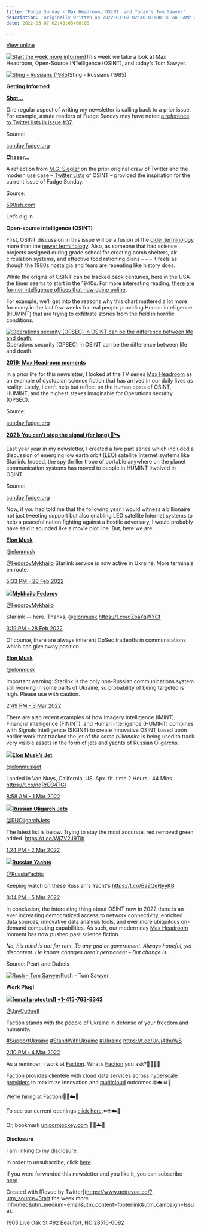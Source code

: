 ```yaml
---
title: "Fudge Sunday - Max Headroom, OSINT, and Today's Tom Sawyer"
description: 'originally written on 2022-03-07 02:40:03+00:00 on LAMP with vi, WordPress, Jekyll, Gatsby Cloud, Netlify, Revue, Substack, or Buttondown'
date: 2022-03-07 02:40:03+00:00

---
```


[View online](https://sunday.fudge.org/issues/fudge-sunday-max-headroom-osint-and-today-s-tom-sawyer-1061607?utm_campaign=Issue&utm_content=view_in_browser&utm_medium=email&utm_source=Start+the+week+more+informed)

[![Start the week more informed](https://bucketeer-e05bbc84-baa3-437e-9518-adb32be77984.s3.amazonaws.com/public/images/4b6a6e07-d9de-4e83-a3d8-15b3ffc1ab2e_1200x115.png "Start the week more informed")](https://substackcdn.com/image/fetch/f_auto,q_auto:good,fl_progressive:steep/https%3A%2F%2Fbucketeer-e05bbc84-baa3-437e-9518-adb32be77984.s3.amazonaws.com%2Fpublic%2Fimages%2F4b6a6e07-d9de-4e83-a3d8-15b3ffc1ab2e_1200x115.png)This week we take a look at Max Headroom, Open-Source INTelligence (OSINT), and today’s Tom Sawyer.

[![Sting - Russians (1985)](https://bucketeer-e05bbc84-baa3-437e-9518-adb32be77984.s3.amazonaws.com/public/images/97ce7c86-c9e9-47c5-8f0d-a4926d02f774_600x338.jpeg "Sting - Russians (1985)")](https://substackcdn.com/image/fetch/f_auto,q_auto:good,fl_progressive:steep/https%3A%2F%2Fbucketeer-e05bbc84-baa3-437e-9518-adb32be77984.s3.amazonaws.com%2Fpublic%2Fimages%2F97ce7c86-c9e9-47c5-8f0d-a4926d02f774_600x338.jpeg)Sting - Russians (1985)

 **Getting Informed**

**[Shot...](https://sunday.fudge.org/issues/fudge-sunday-twitter-matter-and-data-driven-journalism-836999?utm_campaign=Start%20the%20week%20more%20informed&utm_medium=email&utm_source=Revue%20newsletter)**

One regular aspect of writing my newsletter is calling back to a prior issue. For example, astute readers of Fudge Sunday may have noted [a reference to Twitter lists in issue #37.](https://sunday.fudge.org/issues/fudge-sunday-twitter-matter-and-data-driven-journalism-836999?utm_campaign=Start%20the%20week%20more%20informed&utm_medium=email&utm_source=Revue%20newsletter)

Source:

[sunday.fudge.org](https://sunday.fudge.org/issues/fudge-sunday-twitter-matter-and-data-driven-journalism-836999?utm_campaign=Start%20the%20week%20more%20informed&utm_medium=email&utm_source=Revue%20newsletter)

**[Chaser...](https://500ish.com/twitter-has-made-lists-great-again-79fa003220d9?gi=e9a5468009f3&utm_campaign=Start%20the%20week%20more%20informed&utm_medium=email&utm_source=Revue%20newsletter)**

A reflection from [M.G. Siegler](https://twitter.com/mgsiegler?utm_campaign=Start%20the%20week%20more%20informed&utm_medium=email&utm_source=Revue%20newsletter) on the prior original draw of Twitter and the modern use case – [Twitter Lists](https://500ish.com/twitter-has-made-lists-great-again-79fa003220d9?utm_campaign=Start%20the%20week%20more%20informed&utm_medium=email&utm_source=Revue%20newsletter) of OSINT – provided the inspiration for the current issue of Fudge Sunday.

Source:

[500ish.com](https://500ish.com/twitter-has-made-lists-great-again-79fa003220d9?gi=e9a5468009f3&utm_campaign=Start%20the%20week%20more%20informed&utm_medium=email&utm_source=Revue%20newsletter)

Let’s dig in…

 **Open-source intelligence (OSINT)**

First, OSINT discussion in this issue will be a fusion of the [older terminology](https://www.afio.com/publications/Schauer_Storger_Evo_of_OSINT_WINTERSPRING2013.pdf?utm_campaign=Start%20the%20week%20more%20informed&utm_medium=email&utm_source=Revue%20newsletter) more than the [newer terminology](https://osintframework.com?utm_campaign=Start%20the%20week%20more%20informed&utm_medium=email&utm_source=Revue%20newsletter). Also, as someone that had science projects assigned during grade school for creating bomb shelters, air circulation systems, and effective food rationing plans – – – it feels as though the 1980s nostalgia and fears are repeating like history does.

While the origins of OSINT can be tracked back centuries, here in the USA the timer seems to start in the 1940s. For more interesting reading, [there are former intelligence offices that now opine online](https://www.afio.com?utm_campaign=Start%20the%20week%20more%20informed&utm_medium=email&utm_source=Revue%20newsletter).

For example, we’ll get into the reasons why this chart mattered a lot more for many in the last few weeks for real people providing Human intelligence (HUMINT) that are trying to exfiltrate stories from the field in horrific conditions.

[![Operations security (OPSEC) in OSINT can be the difference between life and death.](https://bucketeer-e05bbc84-baa3-437e-9518-adb32be77984.s3.amazonaws.com/public/images/d9ea33e4-7898-4184-8953-d1bbcfc6c3ef_600x343.png "Operations security (OPSEC) in OSINT can be the difference between life and death.")](https://substackcdn.com/image/fetch/f_auto,q_auto:good,fl_progressive:steep/https%3A%2F%2Fbucketeer-e05bbc84-baa3-437e-9518-adb32be77984.s3.amazonaws.com%2Fpublic%2Fimages%2Fd9ea33e4-7898-4184-8953-d1bbcfc6c3ef_600x343.png)Operations security (OPSEC) in OSINT can be the difference between life and death.

**[2019: Max Headroom moments](https://sunday.fudge.org/issues/fudge-sunday-private-podcasting-and-max-headroom-179902?utm_campaign=Start%20the%20week%20more%20informed&utm_medium=email&utm_source=Revue%20newsletter)**

In a prior life for this newsletter, I looked at the TV series [Max Headroom](https://sunday.fudge.org/issues/fudge-sunday-private-podcasting-and-max-headroom-179902?utm_campaign=Start%20the%20week%20more%20informed&utm_medium=email&utm_source=Revue%20newsletter) as an example of dystopian science fiction that has arrived in our daily lives as reality. Lately, I can’t help but reflect on the human costs of OSINT, HUMINT, and the highest stakes imaginable for Operations security (OPSEC).

Source:

[sunday.fudge.org](https://sunday.fudge.org/issues/fudge-sunday-private-podcasting-and-max-headroom-179902?utm_campaign=Start%20the%20week%20more%20informed&utm_medium=email&utm_source=Revue%20newsletter)

**[2021: You can't stop the signal (for long) 📡🛰](https://sunday.fudge.org/issues/fudge-sunday-all-along-the-watchtower-679407?utm_campaign=Start%20the%20week%20more%20informed&utm_medium=email&utm_source=Revue%20newsletter)**

Last year year in my newsletter, I created a five part series which included a discussion of emerging low earth orbit (LEO) satellite Internet systems like Starlink. Indeed, the spy thriller trope of portable anywhere on the planet communication systems has moved to people in HUMINT involved in OSINT.

Source:

[sunday.fudge.org](https://sunday.fudge.org/issues/fudge-sunday-all-along-the-watchtower-679407?utm_campaign=Start%20the%20week%20more%20informed&utm_medium=email&utm_source=Revue%20newsletter)

Now, if you had told me that the following year I would witness a billionaire not just tweeting support but also enabling LEO satellite Internet systems to help a peaceful nation fighting against a hostile adversary, I would probably have said it sounded like a movie plot line. But, here we are.

**[Elon Musk](https://twitter.com/elonmusk/status/1497701484003213317)**

[@elonmusk](https://twitter.com/elonmusk/status/1497701484003213317)

@[FedorovMykhailo](https://twitter.com/FedorovMykhailo) Starlink service is now active in Ukraine. More terminals en route.

 [5:33 PM - 26 Feb 2022](https://twitter.com/elonmusk/status/1497701484003213317)

[![](https://bucketeer-e05bbc84-baa3-437e-9518-adb32be77984.s3.amazonaws.com/public/images/63121448-edf5-4a7b-a24f-25a840845679_600x800.jpeg)](https://substackcdn.com/image/fetch/f_auto,q_auto:good,fl_progressive:steep/https%3A%2F%2Fbucketeer-e05bbc84-baa3-437e-9518-adb32be77984.s3.amazonaws.com%2Fpublic%2Fimages%2F63121448-edf5-4a7b-a24f-25a840845679_600x800.jpeg)**[Mykhailo Fedorov](https://twitter.com/FedorovMykhailo/status/1498392515262746630)**

[@FedorovMykhailo](https://twitter.com/FedorovMykhailo/status/1498392515262746630)

Starlink — here. Thanks, @[elonmusk](https://twitter.com/elonmusk) <https://t.co/dZbaYqWYCf>

 [3:19 PM - 28 Feb 2022](https://twitter.com/FedorovMykhailo/status/1498392515262746630)

Of course, there are always inherent OpSec tradeoffs in communications which can give away position.

**[Elon Musk](https://twitter.com/elonmusk/status/1499472139333746691)**

[@elonmusk](https://twitter.com/elonmusk/status/1499472139333746691)

Important warning: Starlink is the only non-Russian communications system still working in some parts of Ukraine, so probability of being targeted is high. Please use with caution.

 [2:49 PM - 3 Mar 2022](https://twitter.com/elonmusk/status/1499472139333746691)

There are also recent examples of how Imagery Intelligence (IMINT), Financial intelligence (FININT), and Human intelligence (HUMINT) combines with Signals Intelligence (SIGINT) to create innovative OSINT based upon earlier work that tracked the jet of *the same billionaire* is being used to track very visible assets in the form of jets and yachts of Russian Oligarchs.

[![](https://bucketeer-e05bbc84-baa3-437e-9518-adb32be77984.s3.amazonaws.com/public/images/92babf3d-54c8-4a87-83d8-1f1dc4aa8ed6_600x600.jpeg)](https://substackcdn.com/image/fetch/f_auto,q_auto:good,fl_progressive:steep/https%3A%2F%2Fbucketeer-e05bbc84-baa3-437e-9518-adb32be77984.s3.amazonaws.com%2Fpublic%2Fimages%2F92babf3d-54c8-4a87-83d8-1f1dc4aa8ed6_600x600.jpeg)**[Elon Musk’s Jet](https://twitter.com/elonmuskjet/status/1498658939356987397)**

[@elonmuskjet](https://twitter.com/elonmuskjet/status/1498658939356987397)

Landed in Van Nuys, California, US. Apx. flt. time 2 Hours : 44 Mins. <https://t.co/nqRrD34TGI>

 [8:58 AM - 1 Mar 2022](https://twitter.com/elonmuskjet/status/1498658939356987397)

[![](https://bucketeer-e05bbc84-baa3-437e-9518-adb32be77984.s3.amazonaws.com/public/images/50d21b3c-8490-4ec1-955b-a0f32341133b_600x2996.png)](https://substackcdn.com/image/fetch/f_auto,q_auto:good,fl_progressive:steep/https%3A%2F%2Fbucketeer-e05bbc84-baa3-437e-9518-adb32be77984.s3.amazonaws.com%2Fpublic%2Fimages%2F50d21b3c-8490-4ec1-955b-a0f32341133b_600x2996.png)**[Russian Oligarch Jets](https://twitter.com/RUOligarchJets/status/1499088188463202306)**

[@RUOligarchJets](https://twitter.com/RUOligarchJets/status/1499088188463202306)

The latest list is below. Trying to stay the most accurate, red removed green added. <https://t.co/WjZV2J9Tib>

 [1:24 PM - 2 Mar 2022](https://twitter.com/RUOligarchJets/status/1499088188463202306)

[![](https://bucketeer-e05bbc84-baa3-437e-9518-adb32be77984.s3.amazonaws.com/public/images/dfb7c176-508a-427c-900b-0819b09632a9_600x1038.png)](https://substackcdn.com/image/fetch/f_auto,q_auto:good,fl_progressive:steep/https%3A%2F%2Fbucketeer-e05bbc84-baa3-437e-9518-adb32be77984.s3.amazonaws.com%2Fpublic%2Fimages%2Fdfb7c176-508a-427c-900b-0819b09632a9_600x1038.png)**[Russian Yachts](https://twitter.com/RussiaYachts/status/1500278686674739207)**

[@RussiaYachts](https://twitter.com/RussiaYachts/status/1500278686674739207)

Keeping watch on these Russian's Yacht's <https://t.co/BaZQeNyyKB>

 [8:14 PM - 5 Mar 2022](https://twitter.com/RussiaYachts/status/1500278686674739207)

In conclusion, the interesting thing about OSINT now in 2022 there is an ever increasing democratized access to network connectivity, enriched data sources, innovative data analysis tools, and ever more ubiquitous on-demand computing capabilities. As such, our modern day [Max Headroom](https://sunday.fudge.org/issues/fudge-sunday-private-podcasting-and-max-headroom-179902?utm_campaign=Start%20the%20week%20more%20informed&utm_medium=email&utm_source=Revue%20newsletter) moment has now pushed past science fiction.

*No, his mind is not for rent. To any god or government. Always hopeful, yet discontent. He knows changes aren’t permanent – But change is.*

Source: Peart and Dubois

[![Rush - Tom Sawyer](https://bucketeer-e05bbc84-baa3-437e-9518-adb32be77984.s3.amazonaws.com/public/images/93e8bc12-4d31-4177-a93c-0124d057a51e_600x338.jpeg "Rush - Tom Sawyer")](https://substackcdn.com/image/fetch/f_auto,q_auto:good,fl_progressive:steep/https%3A%2F%2Fbucketeer-e05bbc84-baa3-437e-9518-adb32be77984.s3.amazonaws.com%2Fpublic%2Fimages%2F93e8bc12-4d31-4177-a93c-0124d057a51e_600x338.jpeg)Rush - Tom Sawyer

 **Work Plug!**

[![](https://bucketeer-e05bbc84-baa3-437e-9518-adb32be77984.s3.amazonaws.com/public/images/6a44a432-9ae3-4511-a2ff-9497bd75fd65_600x338.png)](https://substackcdn.com/image/fetch/f_auto,q_auto:good,fl_progressive:steep/https%3A%2F%2Fbucketeer-e05bbc84-baa3-437e-9518-adb32be77984.s3.amazonaws.com%2Fpublic%2Fimages%2F6a44a432-9ae3-4511-a2ff-9497bd75fd65_600x338.png)**[[email protected] +1-415-763-8343](https://twitter.com/JayCuthrell/status/1499824576158744583)**

[@JayCuthrell](https://twitter.com/JayCuthrell/status/1499824576158744583)

Faction stands with the people of Ukraine in defense of your freedom and humanity.   
  
[#SupportUkraine](https://twitter.com/search?q=%23SupportUkraine "#SupportUkraine") [#StandWithUkraine](https://twitter.com/search?q=%23StandWithUkraine "#StandWithUkraine") [#Ukraine](https://twitter.com/search?q=%23Ukraine "#Ukraine") <https://t.co/UrJj4thuWS>

 [2:10 PM - 4 Mar 2022](https://twitter.com/JayCuthrell/status/1499824576158744583)

As a reminder, I work at [Faction](https://www.factioninc.com/solutions/multi-cloud-data-services/?utm_campaign=sunday.fudge.org&utm_medium=email&utm_source=Revue%20newsletter). What’s [Faction](https://www.factioninc.com/solutions/multi-cloud-data-services/?utm_campaign=sunday.fudge.org&utm_medium=email&utm_source=Revue%20newsletter) you ask?🤔🤔🤔🤔

[Faction](https://www.factioninc.com/solutions/multi-cloud-data-services/?utm_campaign=sunday.fudge.org&utm_medium=email&utm_source=Revue%20newsletter) provides clientele with cloud data services across [hyperscale providers](https://www.factioninc.com/solutions/multi-cloud-data-services/?utm_campaign=sunday.fudge.org&utm_medium=email&utm_source=Revue%20newsletter) to maximize innovation and [multicloud](https://www.factioninc.com/solutions/multi-cloud-data-services/?utm_campaign=sunday.fudge.org&utm_medium=email&utm_source=Revue%20newsletter) outcomes.🤓☁️📊🚀

[We’re hiring](https://grnh.se/66f4d22d4us?utm_campaign=sunday.fudge.org&utm_medium=email&utm_source=Revue%20newsletter) at Faction!🎉🤓☁️🚀

To see our current openings [click here](https://grnh.se/66f4d22d4us?utm_campaign=sunday.fudge.org&utm_medium=email&utm_source=Revue%20newsletter).⬅️🤓☁️🚀

Or, bookmark [unicornjockey.com](http://unicornjockey.com/?utm_campaign=Fudge%20Sunday%20%F0%9F%A4%94%F0%9F%92%A1%F0%9F%A4%AF%F0%9F%A4%93&utm_medium=email&utm_source=Revue%20newsletter) 🦄🤓☁️🚀

 **Disclosure**

I am linking to my [disclosure](https://jaycuthrell.com/disclosure/?utm_campaign=sunday.fudge.org&utm_medium=email&utm_source=Revue%20newsletter).

In order to unsubscribe, click [here](#).

If you were forwarded this newsletter and you like it, you can subscribe [here](https://sunday.fudge.org/?utm_campaign=Issue&utm_content=forwarded&utm_medium=email&utm_source=Start+the+week+more+informed).

Created with [Revue by Twitter](https://www.getrevue.co/?utm_source=Start the week more informed&utm_medium=email&utm_content=footerlink&utm_campaign=Issue).

1903 Live Oak St #92 Beaufort, NC 28516-0092

